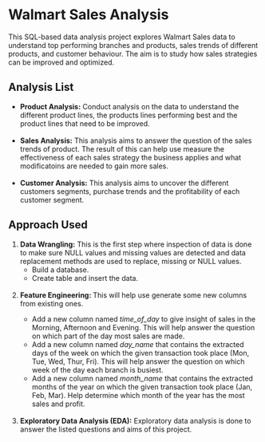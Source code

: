 <h1>Walmart Sales Analysis</h1>

<p>This SQL-based data analysis project explores Walmart Sales data to understand top performing branches and products, sales trends of different products, and customer behaviour. The aim is to study how sales strategies can be improved and optimized.</p>

<h2> Analysis List</h2>

<ul>
  <li><b>Product Analysis:</b> Conduct analysis on the data to understand the different product lines, the products lines performing best and the product lines that need to be improved.</li><br>
  <li><b>Sales Analysis:</b> This analysis aims to answer the question of the sales trends of product. The result of this can help use measure the effectiveness of each sales strategy the business applies and what modificatoins are needed to gain more sales.</li><br>
  <li><b>Customer Analysis:</b> This analysis aims to uncover the different customers segments, purchase trends and the profitability of each customer segment.</li>
</ul>

<h2>Approach Used</h2>

<ol>
  <li><b>Data Wrangling:</b> This is the first step where inspection of data is done to make sure NULL values and missing values are detected and data replacement methods are used to replace, missing or NULL values.
    <ul>
      <li>Build a database.</li>
      <li>Create table and insert the data.</li>
    </ul>
  </li><br>
  <li><b>Feature Engineering: </b>This will help use generate some new columns from existing ones.</li>
    <ul>
      <li>Add a new column named <i>time_of_day</i> to give insight of sales in the Morning, Afternoon and Evening. This will help answer the question on which part of the day most sales are made.</li>
      <li>Add a new column named <i>day_name</i> that contains the extracted days of the week on which the given transaction took place (Mon, Tue, Wed, Thur, Fri). This will help answer the question on which week of the day each branch is busiest.</li>
      <li>Add a new column named <i>month_name</i> that contains the extracted months of the year on which the given transaction took place (Jan, Feb, Mar). Help determine which month of the year has the most sales and profit.</li>
    </ul><br>
  <li><b>Exploratory Data Analysis (EDA):</b> Exploratory data analysis is done to answer the listed questions and aims of this project.</li>
</ol>

<p></p>
